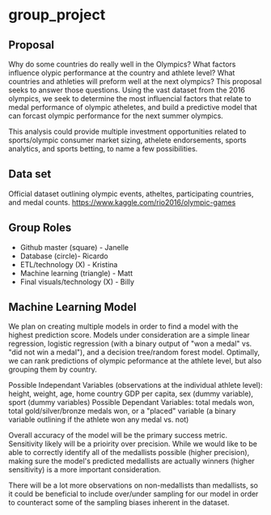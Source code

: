 # group_project

## Proposal
Why do some countries do really well in the Olympics? What factors influence olypic performance at the country and athlete level? What countries and athleties will preform well at the next olympics? This proposal seeks to answer those questions. Using the vast dataset from the 2016 olympics, we seek to determine the most influencial factors that relate to medal performance of olympic atheletes, and build a predictive model that can forcast olympic performance for the next summer olympics. 

This analysis could provide multiple investment opportunities related to sports/olympic consumer market sizing, athelete endorsements, sports analytics, and sports betting, to name a few possibilities. 
 
## Data set 
Official dataset outlining olympic events, atheltes, participating countries, and medal counts. 
https://www.kaggle.com/rio2016/olympic-games

## Group Roles 
* Github master (square) - Janelle 
* Database (circle)- Ricardo 
* ETL/technology (X) - Kristina 
* Machine learning (triangle) - Matt 
* Final visuals/technology (X) - Billy 

## Machine Learning Model 
We plan on creating multiple models in order to find a model with the highest prediction score. Models under consideration are a simple linear regression, logistic regression (with a binary output of "won a medal" vs. "did not win a medal"), and a decision tree/random forest model. Optimally, we can rank predictions of olympic peformance at the athlete level, but also grouping them by country.  

Possible Independant Variables (observations at the individual athlete level): height, weight, age, home country GDP per capita, sex (dummy variable), sport (dummy variables) 
Possible Dependant Variables: total medals won, total gold/silver/bronze medals won, or a "placed" variable (a binary variable outlining if the athlete won any medal vs. not) 

Overall accuracy of the model will be the primary success metric. Sensitivity likely will be a prioirity over precision. While we would like to be able to correctly identify all of the medallists possible (higher precision), making sure the model's predicted medallists are actually winners (higher sensitivity) is a more important consideration. 

There will be a lot more observations on non-medallists than medallists, so it could be beneficial to include over/under sampling for our model in order to counteract some of the sampling biases inherent in the dataset. 

